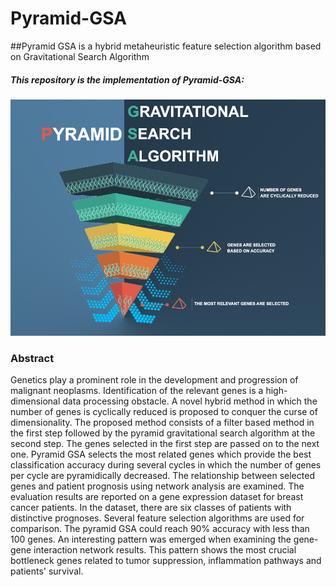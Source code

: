 # Pyramid-GSA
##Pyramid GSA is a hybrid metaheuristic feature selection algorithm based on Gravitational Search Algorithm
##### This repository is the implementation of Pyramid-GSA:
![Graphical Abstract](https://github.com/masoudrezaei/Pyramid-GSA/blob/master/Graphical%20Abstract.jpg)

###  Abstract
Genetics play a prominent role in the development and progression of malignant neoplasms. Identification of the relevant genes is a high-dimensional data processing obstacle. A novel hybrid method in which the number of genes is cyclically reduced is proposed to conquer the curse of dimensionality.  The proposed method consists of a filter based method in the first step followed by the pyramid gravitational search algorithm at the second step. The genes selected in the first step are passed on to the next one.  Pyramid GSA selects the most related genes which provide the best classification accuracy during several cycles in which the number of genes per cycle are pyramidically decreased. The relationship between selected genes and patient prognosis using network analysis are examined. The evaluation results are reported on a gene expression dataset for breast cancer patients. In the dataset, there are six classes of patients with distinctive prognoses. Several feature selection algorithms are used for comparison. The pyramid GSA could reach 90% accuracy with less than 100 genes. An interesting pattern was emerged when examining the gene-gene interaction network results. This pattern shows the most crucial bottleneck genes related to tumor suppression, inflammation pathways and patients' survival. 

